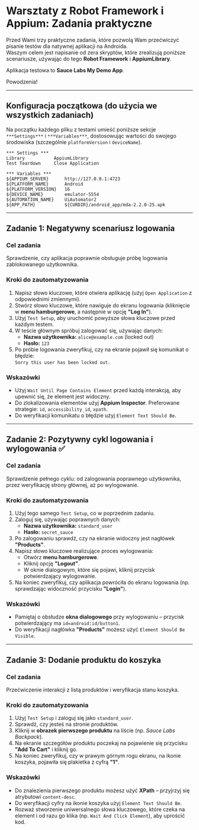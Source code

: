 # Warsztaty z Robot Framework i Appium: Zadania praktyczne

Przed Wami trzy praktyczne zadania, które pozwolą Wam przećwiczyć pisanie testów dla natywnej aplikacji na Androida.  
Waszym celem jest napisanie od zera skryptów, które zrealizują poniższe scenariusze, używając do tego **Robot Framework** i **AppiumLibrary**.

Aplikacja testowa to **Sauce Labs My Demo App**.

Powodzenia!

---

## Konfiguracja początkowa (do użycia we wszystkich zadaniach)

Na początku każdego pliku z testami umieść poniższe sekcje `***Settings***` i `***Variables***`, dostosowując wartości do swojego środowiska (szczególnie `platformVersion` i `deviceName`).

```robot
*** Settings ***
Library           AppiumLibrary
Test Teardown     Close Application

*** Variables ***
${APPIUM_SERVER}      http://127.0.0.1:4723
${PLATFORM_NAME}      Android
${PLATFORM_VERSION}   16
${DEVICE_NAME}        emulator-5554
${AUTOMATION_NAME}    UiAutomator2
${APP_PATH}           ${CURDIR}/android_app/mda-2.2.0-25.apk
```

---

## Zadanie 1: Negatywny scenariusz logowania

### Cel zadania
Sprawdzenie, czy aplikacja poprawnie obsługuje próbę logowania zablokowanego użytkownika.

### Kroki do zautomatyzowania
1.  Napisz słowo kluczowe, które otwiera aplikację (użyj `Open Application` z odpowiednimi zmiennymi).
2.  Stwórz słowo kluczowe, które nawiguje do ekranu logowania (kliknięcie w **menu hamburgerowe**, a następnie w opcję **"Log In"**).
3.  Użyj `Test Setup`, aby uruchomić powyższe słowa kluczowe przed każdym testem.
4.  W teście głównym spróbuj zalogować się, używając danych:
    - **Nazwa użytkownika:** `alice@example.com` (locked out)
    - **Hasło:** `123`
5.  Po próbie logowania zweryfikuj, czy na ekranie pojawił się komunikat o błędzie:  
    `Sorry this user has been locked out.`

### Wskazówki
* Użyj `Wait Until Page Contains Element` przed każdą interakcją, aby upewnić się, że element jest widoczny.  
* Do zlokalizowania elementów użyj **Appium Inspector**. Preferowane strategie: `id`, `accessibility_id`, `xpath`.  
* Do weryfikacji komunikatu o błędzie użyj `Element Text Should Be`.

---

## Zadanie 2: Pozytywny cykl logowania i wylogowania ✅

### Cel zadania
Sprawdzenie pełnego cyklu: od zalogowania poprawnego użytkownika, przez weryfikację strony głównej, aż po wylogowanie.

### Kroki do zautomatyzowania
1.  Użyj tego samego `Test Setup`, co w poprzednim zadaniu.  
2.  Zaloguj się, używając poprawnych danych:
    - **Nazwa użytkownika:** `standard_user`
    - **Hasło:** `secret_sauce`
3.  Po zalogowaniu sprawdź, czy na ekranie widoczny jest nagłówek **"Products"**.
4.  Napisz słowo kluczowe realizujące proces wylogowania:
    - Otwórz **menu hamburgerowe**.  
    - Kliknij opcję **"Logout"**.  
    - W oknie dialogowym, które się pojawi, kliknij przycisk potwierdzający wylogowanie.  
5.  Na koniec zweryfikuj, czy aplikacja powróciła do ekranu logowania (np. sprawdzając widoczność przycisku **"Login"**).

### Wskazówki
* Pamiętaj o obsłudze **okna dialogowego** przy wylogowaniu – przycisk potwierdzający ma `id=android:id/button1`.  
* Do weryfikacji nagłówka **"Products"** możesz użyć `Element Should Be Visible`.

---

## Zadanie 3: Dodanie produktu do koszyka

### Cel zadania
Przećwiczenie interakcji z listą produktów i weryfikacja stanu koszyka.

### Kroki do zautomatyzowania
1.  Użyj `Test Setup` i zaloguj się jako `standard_user`.  
2.  Sprawdź, czy jesteś na stronie produktów.  
3.  Kliknij w **obrazek pierwszego produktu** na liście (np. *Sauce Labs Backpack*).  
4.  Na ekranie szczegółów produktu poczekaj na pojawienie się przycisku **"Add To Cart"** i kliknij go.  
5.  Na koniec zweryfikuj, czy w prawym górnym rogu ekranu, na ikonie koszyka, pojawiła się plakietka z cyfrą **"1"**.

### Wskazówki
* Do znalezienia pierwszego produktu możesz użyć **XPath** – przyjrzyj się atrybutowi `content-desc`.  
* Do weryfikacji cyfry na ikonie koszyka użyj `Element Text Should Be`.  
* Rozważ stworzenie uniwersalnego słowa kluczowego, które czeka na element i od razu go klika (np. `Wait And Click Element`), aby uprościć kod.
